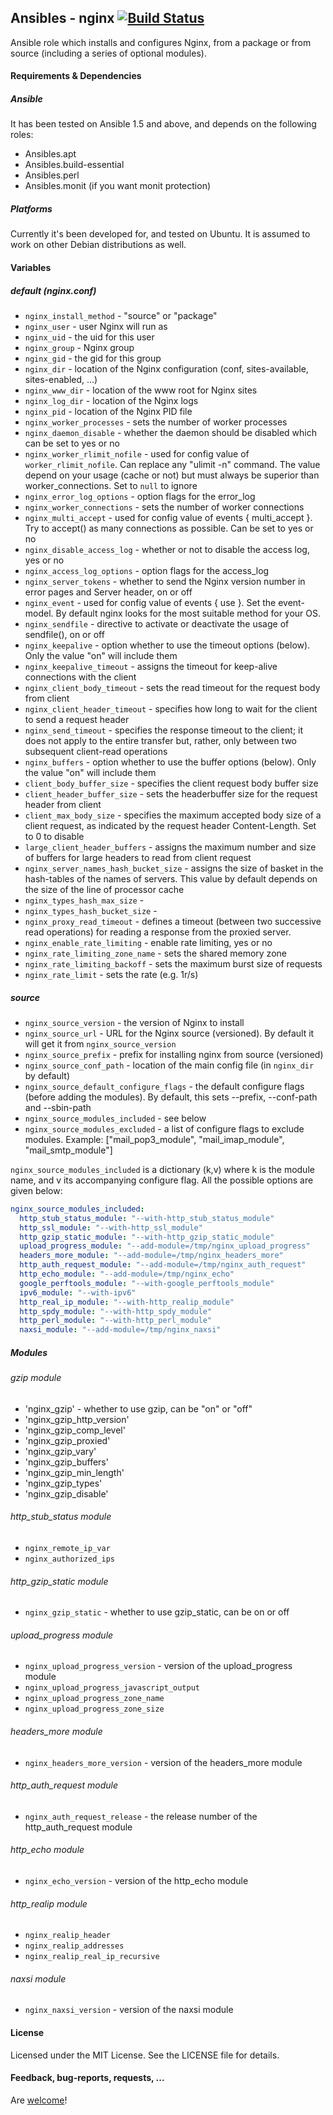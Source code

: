 ## Ansibles - nginx [![Build Status](https://travis-ci.org/Ansibles/nginx.png)](https://travis-ci.org/Ansibles/nginx)

Ansible role which installs and configures Nginx, from a package or from source (including a series of optional modules).


#### Requirements & Dependencies

##### Ansible

It has been tested on Ansible 1.5 and above, and depends on the following roles:
  - Ansibles.apt
  - Ansibles.build-essential
  - Ansibles.perl
  - Ansibles.monit (if you want monit protection)


##### Platforms

Currently it's been developed for, and tested on Ubuntu. It is assumed to work on other Debian distributions as well.


#### Variables

##### default (nginx.conf)

- `nginx_install_method` - "source" or "package"
- `nginx_user` - user Nginx will run as
- `nginx_uid` - the uid for this user
- `nginx_group` - Nginx group
- `nginx_gid` - the gid for this group
- `nginx_dir` - location of the Nginx configuration (conf, sites-available, sites-enabled, ...)
- `nginx_www_dir` - location of the www root for Nginx sites
- `nginx_log_dir` - location of the Nginx logs
- `nginx_pid` - location of the Nginx PID file
- `nginx_worker_processes` - sets the number of worker processes
- `nginx_daemon_disable` - whether the daemon should be disabled which can be set to yes or no
- `nginx_worker_rlimit_nofile` - used for config value of `worker_rlimit_nofile`. Can replace any "ulimit -n" command. The value depend on your usage (cache or not) but must always be superior than worker_connections. Set to `null` to ignore
- `nginx_error_log_options` - option flags for the error_log
- `nginx_worker_connections` - sets the number of worker connections
- `nginx_multi_accept` - used for config value of events { multi_accept }. Try to accept() as many connections as possible. Can be set to yes or no
- `nginx_disable_access_log` - whether or not to disable the access log, yes or no
- `nginx_access_log_options` - option flags for the access_log
- `nginx_server_tokens` - whether to send the Nginx version number in error pages and Server header, on or off
- `nginx_event` - used for config value of events { use }. Set the event-model. By default nginx looks for the most suitable method for your OS.
- `nginx_sendfile` - directive to activate or deactivate the usage of sendfile(), on or off
- `nginx_keepalive` - option whether to use the timeout options (below). Only the value "on" will include them
- `nginx_keepalive_timeout` - assigns the timeout for keep-alive connections with the client
- `nginx_client_body_timeout` - sets the read timeout for the request body from client
- `nginx_client_header_timeout` - specifies how long to wait for the client to send a request header
- `nginx_send_timeout` - specifies the response timeout to the client; it does not apply to the entire transfer but, rather, only between two subsequent client-read operations
- `nginx_buffers` - option whether to use the buffer options (below). Only the value "on" will include them
- `client_body_buffer_size` - specifies the client request body buffer size
- `client_header_buffer_size` - sets the headerbuffer size for the request header from client
- `client_max_body_size` - specifies the maximum accepted body size of a client request, as indicated by the request header Content-Length. Set to 0 to disable
- `large_client_header_buffers` - assigns the maximum number and size of buffers for large headers to read from client request
- `nginx_server_names_hash_bucket_size` - assigns the size of basket in the hash-tables of the names of servers. This value by default depends on the size of the line of processor cache
- `nginx_types_hash_max_size` -
- `nginx_types_hash_bucket_size` -
- `nginx_proxy_read_timeout` - defines a timeout (between two successive read operations) for reading a response from the proxied server.
- `nginx_enable_rate_limiting` - enable rate limiting, yes or no
- `nginx_rate_limiting_zone_name` - sets the shared memory zone
- `nginx_rate_limiting_backoff` - sets the maximum burst size of requests
- `nginx_rate_limit` - sets the rate (e.g. 1r/s)

##### source
- `nginx_source_version` - the version of Nginx to install
- `nginx_source_url` - URL for the Nginx source (versioned). By default it will get it from `nginx_source_version`
- `nginx_source_prefix` - prefix for installing nginx from source (versioned)
- `nginx_source_conf_path` - location of the main config file (in `nginx_dir` by default)
- `nginx_source_default_configure_flags` - the default configure flags (before adding the modules). By default, this sets --prefix, --conf-path and --sbin-path
- `nginx_source_modules_included` - see below
- `nginx_source_modules_excluded` - a list of configure flags to exclude modules. Example: ["mail_pop3_module", "mail_imap_module", "mail_smtp_module"]

`nginx_source_modules_included` is a dictionary (k,v) where k is the module name, and v its accompanying configure flag. All the possible options are given below:

```yaml
nginx_source_modules_included:
  http_stub_status_module: "--with-http_stub_status_module"
  http_ssl_module: "--with-http_ssl_module"
  http_gzip_static_module: "--with-http_gzip_static_module"
  upload_progress_module: "--add-module=/tmp/nginx_upload_progress"
  headers_more_module: "--add-module=/tmp/nginx_headers_more"
  http_auth_request_module: "--add-module=/tmp/nginx_auth_request"
  http_echo_module: "--add-module=/tmp/nginx_echo"
  google_perftools_module: "--with-google_perftools_module"
  ipv6_module: "--with-ipv6"
  http_real_ip_module: "--with-http_realip_module"
  http_spdy_module: "--with-http_spdy_module"
  http_perl_module: "--with-http_perl_module"
  naxsi_module: "--add-module=/tmp/nginx_naxsi"
```

##### Modules

###### gzip module
- 'nginx_gzip' - whether to use gzip, can be "on" or "off"
- 'nginx_gzip_http_version'
- 'nginx_gzip_comp_level'
- 'nginx_gzip_proxied'
- 'nginx_gzip_vary'
- 'nginx_gzip_buffers'
- 'nginx_gzip_min_length'
- 'nginx_gzip_types'
- 'nginx_gzip_disable'

###### http_stub_status module
- `nginx_remote_ip_var`
- `nginx_authorized_ips`

###### http_gzip_static module
- `nginx_gzip_static` - whether to use gzip_static, can be on or off

###### upload_progress module
- `nginx_upload_progress_version` - version of the upload_progress module
- `nginx_upload_progress_javascript_output`
- `nginx_upload_progress_zone_name`
- `nginx_upload_progress_zone_size`

###### headers_more module
- `nginx_headers_more_version` - version of the headers_more module

###### http_auth_request module
- `nginx_auth_request_release` - the release number of the http_auth_request module

###### http_echo module
- `nginx_echo_version` - version of the http_echo module

###### http_realip module
- `nginx_realip_header`
- `nginx_realip_addresses`
- `nginx_realip_real_ip_recursive`

###### naxsi module
- `nginx_naxsi_version` - version of the naxsi module


#### License

Licensed under the MIT License. See the LICENSE file for details.


#### Feedback, bug-reports, requests, ...

Are [welcome](https://github.com/ansibles/nginx/issues)!
